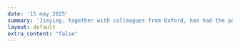 ```yaml
---
date: '15 may 2025'
summary: 'Jieying, together with colleagues from Oxford, has had the paper “Parallel Reasoning in Sequoia” accepted to the Research Track of ISWC 2025. Congrats to all the authors!'
layout: default
extra_content: "false"
---
```

